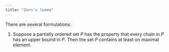```yaml
---
title: "Zorn's lemma"
---
```


There are several formulations:

1. Suppose a partially ordered set $P$ has the property that every chain in $P$ has an upper bound in $P$. Then the set $P$ contains at least on maximal element.